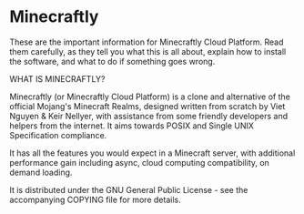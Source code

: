 # Minecraftly
These are the important information for Minecraftly Cloud Platform.  Read them carefully,
as they tell you what this is all about, explain how to install the
software, and what to do if something goes wrong. 

WHAT IS MINECRAFTLY?

  Minecraftly (or Minecraftly Cloud Platform) is a clone and alternative of the official Mojang's Minecraft Realms, designed written from scratch by Viet Nguyen & Keir Nellyer, with assistance from some friendly developers and helpers from the internet. It aims towards POSIX and Single UNIX Specification compliance.

  It has all the features you would expect in a Minecraft server, with additional performance gain
  including async, cloud computing compatibility, on demand
  loading.

  It is distributed under the GNU General Public License - see the
  accompanying COPYING file for more details.
